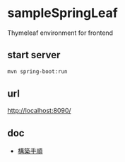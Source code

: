 # sampleSpringLeaf
Thymeleaf environment for frontend

## start server
```sh
mvn spring-boot:run
```

## url
[http://localhost:8090/](http://localhost:8090/)

## doc
- [構築手順](./doc/create.md)